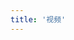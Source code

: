 ```yaml
---
title: '视频'
---
```


<script setup>
  import TheVideo from "@/views/video/TheVideo.vue"
</script>

<TheVideo />
